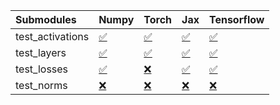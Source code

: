 | Submodules       | Numpy                                                                                                                           | Torch                                                                                                                           | Jax                                                                                                                             | Tensorflow                                                                                                                      |
|:-----------------|:--------------------------------------------------------------------------------------------------------------------------------|:--------------------------------------------------------------------------------------------------------------------------------|:--------------------------------------------------------------------------------------------------------------------------------|:--------------------------------------------------------------------------------------------------------------------------------|
| test_activations | <a href="https://github.com/unifyai/ivy/runs/8211508181?check_suite_focus=true" rel="noopener noreferrer" target="_blank">✅</a> | <a href="https://github.com/unifyai/ivy/runs/8211508735?check_suite_focus=true" rel="noopener noreferrer" target="_blank">✅</a> | <a href="https://github.com/unifyai/ivy/runs/8211509360?check_suite_focus=true" rel="noopener noreferrer" target="_blank">✅</a> | <a href="https://github.com/unifyai/ivy/runs/8211510121?check_suite_focus=true" rel="noopener noreferrer" target="_blank">✅</a> |
| test_layers      | <a href="https://github.com/unifyai/ivy/runs/8211508320?check_suite_focus=true" rel="noopener noreferrer" target="_blank">✅</a> | <a href="https://github.com/unifyai/ivy/runs/8211508890?check_suite_focus=true" rel="noopener noreferrer" target="_blank">✅</a> | <a href="https://github.com/unifyai/ivy/runs/8211509503?check_suite_focus=true" rel="noopener noreferrer" target="_blank">✅</a> | <a href="https://github.com/unifyai/ivy/runs/8211510322?check_suite_focus=true" rel="noopener noreferrer" target="_blank">✅</a> |
| test_losses      | <a href="https://github.com/unifyai/ivy/runs/8211508496?check_suite_focus=true" rel="noopener noreferrer" target="_blank">✅</a> | <a href="https://github.com/unifyai/ivy/runs/8211509081?check_suite_focus=true" rel="noopener noreferrer" target="_blank">❌</a> | <a href="https://github.com/unifyai/ivy/runs/8211509686?check_suite_focus=true" rel="noopener noreferrer" target="_blank">✅</a> | <a href="https://github.com/unifyai/ivy/runs/8211510519?check_suite_focus=true" rel="noopener noreferrer" target="_blank">✅</a> |
| test_norms       | <a href="https://github.com/unifyai/ivy/runs/8211508614?check_suite_focus=true" rel="noopener noreferrer" target="_blank">❌</a> | <a href="https://github.com/unifyai/ivy/runs/8211509208?check_suite_focus=true" rel="noopener noreferrer" target="_blank">❌</a> | <a href="https://github.com/unifyai/ivy/runs/8211509917?check_suite_focus=true" rel="noopener noreferrer" target="_blank">❌</a> | <a href="https://github.com/unifyai/ivy/runs/8211510675?check_suite_focus=true" rel="noopener noreferrer" target="_blank">❌</a> |